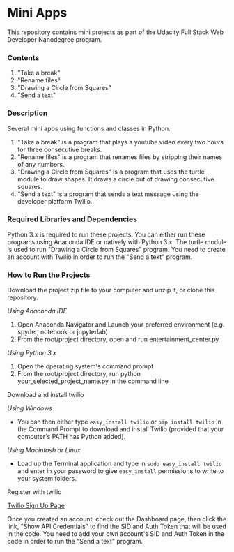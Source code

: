 # Mini Apps
This repository contains mini projects as part of the Udacity Full Stack Web Developer Nanodegree program.

### Contents
1) "Take a break"
2) "Rename files"
3) "Drawing a Circle from Squares"
4) "Send a text"

### Description
Several mini apps using functions and classes in Python.
1) "Take a break" is a program that plays a youtube video every two hours for
three consecutive breaks.
2) "Rename files" is a program that renames files by stripping their names of any numbers.
3) "Drawing a Circle from Squares" is a program that uses the turtle module to draw shapes.
It draws a circle out of drawing consecutive squares.
4) "Send a text" is a program that sends a text message using the developer platform Twilio.

### Required Libraries and Dependencies
Python 3.x is required to run these projects. You can either run these programs using Anaconda IDE or natively with Python 3.x. The turtle module is used to run "Drawing a Circle from Squares" program. You need to create an account with Twilio in order to run the "Send a text" program.

### How to Run the Projects
Download the project zip file to your computer and unzip it, or clone this repository.

*Using Anaconda IDE*

1) Open Anaconda Navigator and Launch your preferred environment (e.g. spyder, notebook or jupyterlab)
2) From the root/project directory, open and run entertainment_center.py

*Using Python 3.x*

1) Open the operating system's command prompt
2) From the root/project directory, run python your_selected_project_name.py in the command line

Download and install twilio

*Using Windows*

- You can then either type `easy_install twilio` or `pip install twilio` in the Command Prompt to download and install Twilio (provided that your computer's PATH has Python added).

*Using Macintosh or Linux*

- Load up the Terminal application and type in `sudo easy_install twilio` and enter in your password to give `easy_install` permissions to write to your system folders.

Register with twilio

[Twilio Sign Up Page](https://www.twilio.com/try-twilio)

Once you created an account, check out the Dashboard page, then click the link, "Show API Credentials" to find the SID and Auth Token that will be used in the code. You need to add your own account's SID and Auth Token in the code in order to run the "Send a text" program.
